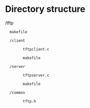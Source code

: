 # Directory structure

/tftp 
      
      makefile
      
      /client
    
            tftpclient.c
         
            makefile 
         
      /server
    
            tftpserver.c
         
            makefile
         
      /common
    
            tftp.h
   
